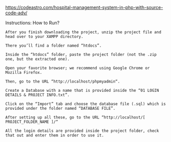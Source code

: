 https://codeastro.com/hospital-management-system-in-php-with-source-code-adv/

Instructions: How to Run?

    After you finish downloading the project, unzip the project file and head over to your XAMPP directory.

    There you’ll find a folder named “htdocs”.

    Inside the “htdocs” folder, paste the project folder (not the .zip one, but the extracted one).

    Open your favorite browser; we recommend using Google Chrome or Mozilla Firefox.

    Then, go to the URL “http://localhost/phpmyadmin“.

    Create a Database with a name that is provided inside the “01 LOGIN DETAILS & PROJECT INFO.txt”.

    Click on the “Import” tab and choose the database file (.sql) which is provided under the folder named “DATABASE FILE”.

    After setting up all these, go to the URL “http://localhost/[ PROJECT_FOLDER_NAME ]/“

    All the login details are provided inside the project folder, check that out and enter them in order to use it.
